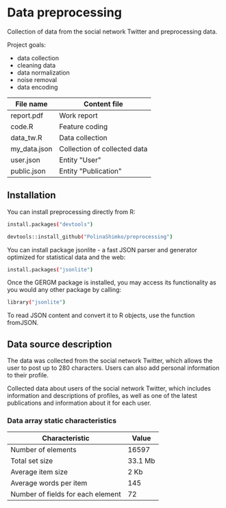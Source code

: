 
# Data preprocessing

Collection of data from the social network Twitter and preprocessing data.

Project goals:

  - data collection
  - cleaning data
  - data normalization
  - noise removal
  - data encoding


File name       | Content file
----------------|----------------------
report.pdf      | Work report
code.R          | Feature coding
data_tw.R       | Data collection
my_data.json    | Collection of collected data
user.json       | Entity "User"
public.json     | Entity "Publication"

## Installation

You can install preprocessing directly from R:

```sh
install.packages("devtools")

devtools::install_github("PolinaShimko/preprocessing")
```


You can install package jsonlite - a fast JSON parser and generator optimized for statistical data and the web:
```sh
install.packages("jsonlite")
```

Once the GERGM package is installed, you may access its functionality as you would any other package by calling:
```sh
library("jsonlite")
```
To read JSON content and convert it to R objects, use the function fromJSON.

## Data source description

The data was collected from the social network Twitter, which allows the user to post up to 280 characters. Users can also add personal information to their profile.

Collected data about users of the social network Twitter, which includes information and descriptions of profiles, as well as one of the latest publications and information about it for each user.

### Data array static characteristics

Characteristic                    | Value
----------------------------------|----------------------
Number of elements                | 16597
Total set size                    | 33.1 Mb
Average item size                 | 2 Kb
Average words per item            | 145
Number of fields for each element | 72


